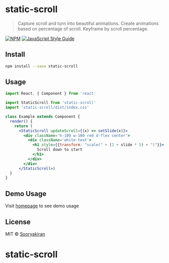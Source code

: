 # static-scroll

> Capture scroll and turn into beautiful animations. Create animations based on percentage of scroll. Keyframe by scroll percentage.

[![NPM](https://img.shields.io/npm/v/static-scroll.svg)](https://www.npmjs.com/package/static-scroll) [![JavaScript Style Guide](https://img.shields.io/badge/code_style-standard-brightgreen.svg)](https://standardjs.com)

## Install

```bash
npm install --save static-scroll
```

## Usage

```jsx
import React, { Component } from 'react'

import StaticScroll from 'static-scroll'
import 'static-scroll/dist/index.css'

class Example extends Component {
  render() {
    return (
      <StaticScroll updateScroll={(x) => setSlide(x)}>
        <div className='h-100 w-100 red d-flex center'>
          <div className='white-text'>
            <h1 style={{transform: "scale(" + (1 + slide * 5) + ")"}}>
              Scroll down to start
            </h1>
          </div>
        </div>
      </StaticScroll>)
  }
}
```
## Demo Usage
Visit [homepage](https://static-scroll.oss.javascript.soorkie.com) to see demo usage

## License

MIT © [Sooryakiran](https://github.com/Sooryakiran)
# static-scroll
